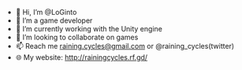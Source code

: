 - 👋 Hi, I’m @LoGinto
- 👀 I’m a game developer
- 🌱 I’m currently working with the Unity engine
- 💞️ I’m looking to collaborate on games
- 📫 Reach me raining.cycles@gmail.com or @raining_cycles(twitter)
- 🌐 My website: http://rainingcycles.rf.gd/

<!---
LoGinto/LoGinto is a ✨ special ✨ repository because its `README.md` (this file) appears on your GitHub profile.
You can click the Preview link to take a look at your changes.
--->

